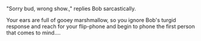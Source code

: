 "Sorry bud, wrong show.," replies Bob sarcastically.

Your ears are full of gooey marshmallow, so you ignore Bob's turgid response and reach for your
flip-phone and begin to phone the first person that comes to mind....